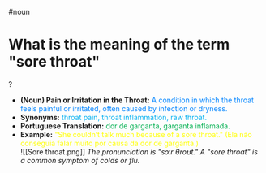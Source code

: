 #noun

# What is the meaning of the term "sore throat"  
?
* **(Noun) Pain or Irritation in the Throat:** <span style="color:rgb(0, 132, 255)">A condition in which the throat feels painful or irritated, often caused by infection or dryness.</span>  
* **Synonyms:** <span style="color:rgb(0, 176, 240)">throat pain, throat inflammation, raw throat.</span>  
* **Portuguese Translation:** <span style="color:rgb(0, 176, 80)">dor de garganta, garganta inflamada.</span>  
* **Example:** <span style="color:rgb(255, 255, 0)">"She couldn’t talk much because of a sore throat." (Ela não conseguia falar muito por causa da dor de garganta.)</span>  
![[Sore throat.png]]
*The pronunciation is "sɔːr θroʊt." A "sore throat" is a common symptom of colds or flu.*  
<!--SR:!2025-06-06,sore_throat,200-->
